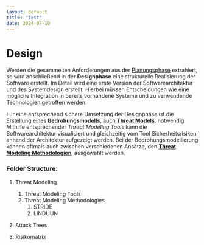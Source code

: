 ```yaml
---
layout: default
title: "Test"
date: 2024-07-19
---
```


# Design

Werden die gesammelten Anforderungen aus der [Planungsphase](../pages/1.Planung/planung) extrahiert, so wird anschließend in der **Designphase** eine strukturelle Realisierung der Software erstellt. Im Detail wird eine erste Version der Softwarearchitektur und des Systemdesign erstellt. Hierbei müssen Entscheidungen wie eine mögliche Integration in bereits vorhandene Systeme und zu verwendende Technologien getroffen werden. 

Für eine entsprechend sichere Umsetzung der Designphase ist die Erstellung eines **Bedrohungsmodells**, auch [**Threat Models**](/pages/2.%20design/threat%20modeling), notwendig. Mithilfe entsprechender *Threat Modeling Tools* kann die Softwarearchitektur visualisiert und gleichzeitig vom Tool Sicherheitsrisiken anhand der Architektur aufgezeigt werden. Bei der Bedrohungsmodellierung können oftmals auch zwischen verschiedenen Ansätze, den [**Threat Modeling Methodologien**](/pages/2.%20design/tm_methodologies/), ausgewählt werden. 


### Folder Structure: 
1.  Threat Modeling
	1. Threat Modeling Tools
	2. Threat Modeling Methodologies
		1. STRIDE
		3. LINDUUN

3. Attack Trees
4. Risikomatrix